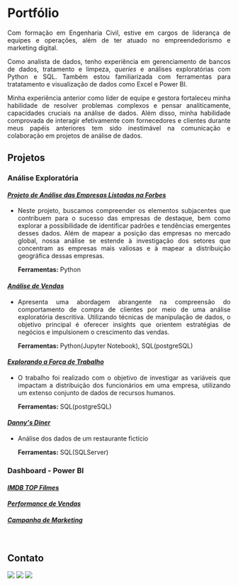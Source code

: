 # Portfólio
<div align="justify">
  <p>
    Com formação em Engenharia Civil, estive em cargos de liderança de equipes e operações, além de ter atuado no empreendedorismo e marketing digital.
  </p>
  <p>
    Como analista de dados, tenho experiência em gerenciamento de bancos de dados, tratamento e limpeza, <i>queries</i> e análises exploratórias com Python e SQL. Também estou familiarizada com ferramentas para tratatamento e visualização de dados como Excel e Power BI.
  </p>
  <p>
    Minha experiência anterior como líder de equipe e gestora fortaleceu minha habilidade de resolver problemas complexos e pensar analiticamente, capacidades cruciais na análise de dados. Além disso, minha habilidade comprovada de interagir efetivamente com fornecedores e clientes durante meus papéis anteriores tem sido inestimável na comunicação e colaboração em projetos de análise de dados.
  </p>
  
## Projetos

### Análise Exploratória

#### _[Projeto de Análise das Empresas Listadas na Forbes](https://github.com/nadinne94/forbes_global2000_2023)_
 - Neste projeto, buscamos compreender os elementos subjacentes que contribuem para o sucesso das empresas de destaque, bem como explorar a possibilidade de identificar padrões e tendências emergentes desses dados. Além de mapear a posição das empresas no mercado global, nossa análise se estende à investigação dos setores que concentram as empresas mais valiosas e à mapear a distribuição geográfica dessas empresas.

    **Ferramentas:** Python

#### _[Análise de Vendas](https://github.com/nadinne94/analise_vendas)_
- Apresenta uma abordagem abrangente na compreensão do comportamento de compra de clientes por meio de uma análise exploratória descritiva. Utilizando técnicas de manipulação de dados, o objetivo principal é oferecer insights que orientem estratégias de negócios e impulsionem o crescimento das vendas.

  **Ferramentas:** Python(Jupyter Notebook), SQL(postgreSQL)

#### _[Explorando a Força de Trabalho](https://github.com/nadinne94/employeedataset)_
- O trabalho foi realizado com o objetivo de investigar as variáveis que impactam a distribuição dos funcionários em uma empresa, utilizando um extenso conjunto de dados de recursos humanos.

  **Ferramentas:** SQL(postgreSQL)

#### _[Danny's Diner](https://github.com/nadinne94/dannys_diner)_

  - Análise dos dados de um restaurante fictício
    
    **Ferramentas:** SQL(SQLServer)

    

### Dashboard - Power BI

#### *[IMDB TOP Filmes](https://www.behance.net/gallery/180165445/IMDB-Top-10000-Filmes)*
#### *[Performance de Vendas](https://app.powerbi.com/view?r=eyJrIjoiNzY3MTQ3MTMtOGY1Zi00OWZkLTk4MDQtZWY3Mjk2YjUzYTVmIiwidCI6IjdmYTg3YmQ3LTU0NzgtNDQ4Yy05Yjk2LWYzYjZjNGEwYzliMCJ9)*
#### *[Campanha de Marketing](https://app.powerbi.com/view?r=eyJrIjoiM2RmNTIxMGEtMDFmZS00ODI3LTliNzgtOTdlMWRhYjJiMjNlIiwidCI6IjdmYTg3YmQ3LTU0NzgtNDQ4Yy05Yjk2LWYzYjZjNGEwYzliMCJ9)*

</div>

<br>

## Contato
<div align="left">
  <a href="https://www.linkedin.com/in/nadinne-cavalcante/" target="_blank"><img src="https://img.shields.io/badge/-LinkedIn-%230077B5?style=for-the-badge&logo=linkedin&logoColor=white" target="_blank"></a> 
  <a href="mailto:nadinnecavalcantesilva@gmail.com"><img src="https://img.shields.io/badge/-Gmail-%23333?style=for-the-badge&logo=gmail&logoColor=white" target="_blank"></a>
  <a href="https://medium.com/@nadinne.cavalcante94"><img src="https://img.shields.io/badge/Medium-12100E?style=for-the-badge&logo=medium&logoColor=white" target="_blank"></a>
</div>
